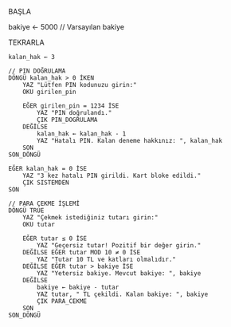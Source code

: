BAŞLA

  bakiye ← 5000            // Varsayılan bakiye

  TEKRARLA

    kalan_hak ← 3

    // PIN DOĞRULAMA
    DÖNGÜ kalan_hak > 0 İKEN
        YAZ "Lütfen PIN kodunuzu girin:"
        OKU girilen_pin

        EĞER girilen_pin = 1234 İSE
            YAZ "PIN doğrulandı."
            ÇIK PIN_DOGRULAMA
        DEĞİLSE
            kalan_hak ← kalan_hak - 1
            YAZ "Hatalı PIN. Kalan deneme hakkınız: ", kalan_hak
        SON
    SON_DÖNGÜ

    EĞER kalan_hak = 0 İSE
        YAZ "3 kez hatalı PIN girildi. Kart bloke edildi."
        ÇIK SISTEMDEN
    SON

    // PARA ÇEKME İŞLEMİ
    DÖNGÜ TRUE
        YAZ "Çekmek istediğiniz tutarı girin:"
        OKU tutar

        EĞER tutar ≤ 0 İSE
            YAZ "Geçersiz tutar! Pozitif bir değer girin."
        DEĞİLSE EĞER tutar MOD 10 ≠ 0 İSE
            YAZ "Tutar 10 TL ve katları olmalıdır."
        DEĞİLSE EĞER tutar > bakiye İSE
            YAZ "Yetersiz bakiye. Mevcut bakiye: ", bakiye
        DEĞİLSE
            bakiye ← bakiye - tutar
            YAZ tutar, " TL çekildi. Kalan bakiye: ", bakiye
            ÇIK PARA_CEKME
        SON
    SON_DÖNGÜ

